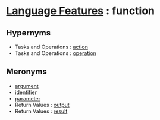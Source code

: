 # [Language Features][1] : function

## Hypernyms

  - Tasks and Operations : [action](../../The_Basics/Tasks_and_Operations/action.md)
  - Tasks and Operations : [operation](../../The_Basics/Tasks_and_Operations/operation.md)
  
## Meronyms

  - [argument](argument.md)
  - [identifier](identifier.md)
  - [parameter](parameter.md)
  - Return Values : [output](../Return_Values/output.md)
  - Return Values : [result](../Return_Values/result.md)
  
[1]: README.md
